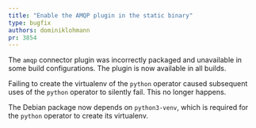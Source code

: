 ```yaml
---
title: "Enable the AMQP plugin in the static binary"
type: bugfix
authors: dominiklohmann
pr: 3854
---
```


The `amqp` connector plugin was incorrectly packaged and unavailable in some
build configurations. The plugin is now available in all builds.

Failing to create the virtualenv of the `python` operator caused subsequent uses
of the `python` operator to silently fail. This no longer happens.

The Debian package now depends on `python3-venv`, which is required for the
`python` operator to create its virtualenv.
